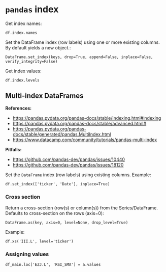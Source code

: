 # `pandas` index

Get index names:

~~~~
df.index.names
~~~~

Set the DataFrame index (row labels) using one or more existing columns. By default yields a new
object.:

~~~~
DataFrame.set_index(keys, drop=True, append=False, inplace=False, verify_integrity=False)
~~~~

Get index values:

~~~~
df.index.levels
~~~~


## Multi-index DataFrames

**References:**
- https://pandas.pydata.org/pandas-docs/stable/indexing.html#indexing
- https://pandas.pydata.org/pandas-docs/stable/advanced.html#
- https://pandas.pydata.org/pandas-docs/stable/generated/pandas.MultiIndex.html
- https://www.datacamp.com/community/tutorials/pandas-multi-index

**Pitfalls:**
- https://github.com/pandas-dev/pandas/issues/10440
- https://github.com/pandas-dev/pandas/issues/18120

Set the `DataFrame` index (row labels) using existing columns.
Example:

~~~~
df.set_index(['ticker', 'Date'], inplace=True)
~~~~

### Cross section

Return a cross-section (row(s) or column(s)) from the Series/DataFrame. Defaults to cross-section on
the rows (axis=0):
~~~~
DataFrame.xs(key, axis=0, level=None, drop_level=True)
~~~~

Example:

~~~~
df.xs('III.L', level='ticker')
~~~~

### Assigning values

~~~~
df_main.loc['EZJ.L', 'RSI_SMA'] = a.values
~~~~
